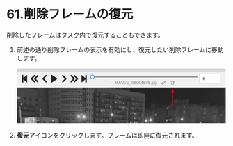 
# 61.削除フレームの復元

削除したフレームはタスク内で復元することもできます。

1. 前述の通り削除フレームの表示を有効にし、復元したい削除フレームに移動します。

   ![](./images/image248.jpg)

2. **復元**アイコンをクリックします。フレームは即座に復元されます。